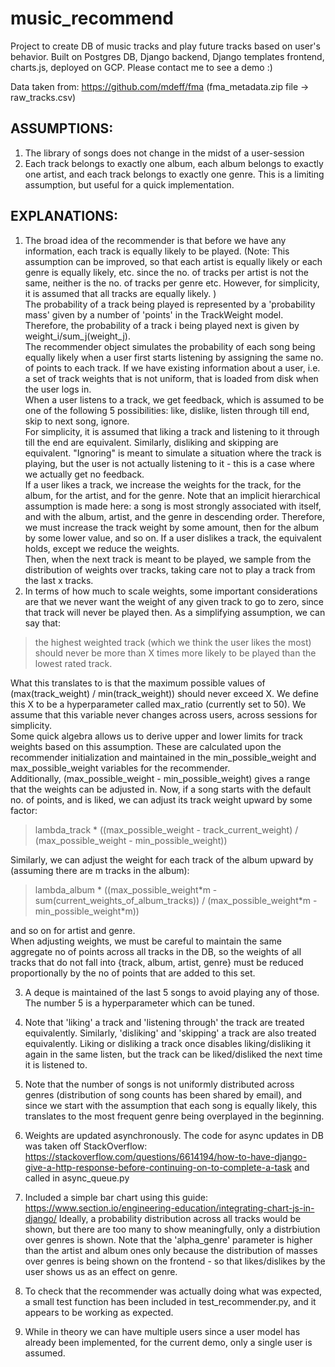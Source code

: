 # music_recommend
Project to create DB of music tracks and play future tracks based on user's behavior. Built on Postgres DB, Django backend, Django templates frontend, charts.js, deployed on GCP. Please contact me to see a demo :)

Data taken from: https://github.com/mdeff/fma (fma_metadata.zip file -> raw_tracks.csv)

## ASSUMPTIONS:
1. The library of songs does not change in the midst of a user-session
2. Each track belongs to exactly one album, each album belongs to exactly one artist, and each track belongs to exactly one genre. This is a limiting assumption, but useful for a quick implementation. 

## EXPLANATIONS:
1. The broad idea of the recommender is that before we have any information, each track is equally likely to be played. (Note: This assumption can be improved, so that each artist is equally likely or each genre is equally likely, etc. since the no. of tracks per artist is not the same, neither is the no. of tracks per genre etc. However, for simplicity, it is assumed that all tracks are equally likely. )<br>
The probability of a track being played is represented by a 'probability mass' given by a number of 'points' in the TrackWeight model. Therefore, the probability of a track i being played next is given by weight_i/sum_j(weight_j). <br>
The recommender object simulates the probability of each song being equally likely when a user first starts listening by assigning the same no. of points to each track. If we have existing information about a user, i.e. a set of track weights that is not uniform, that is loaded from disk when the user logs in. <br>
When a user listens to a track, we get feedback, which is assumed to be one of the following 5 possibilities: like, dislike, listen through till end, skip to next song, ignore. <br>
For simplicity, it is assumed that liking a track and listening to it through till the end are equivalent. Similarly, disliking and skipping are equivalent. "Ignoring" is meant to simulate a situation where the track is playing, but the user is not actually listening to it - this is a case where we actually get no feedback. <br>
If a user likes a track, we increase the weights for the track, for the album, for the artist, and for the genre. Note that an implicit hierarchical assumption is made here: a song is most strongly associated with itself, and with the album, artist, and the genre in descending order. Therefore, we must increase the track weight by some amount, then for the album by some lower value, and so on. If a user dislikes a track, the equivalent holds, except we reduce the weights. <br>
Then, when the next track is meant to be played, we sample from the distribution of weights over tracks, taking care not to play a track from the last x tracks. 
2. In terms of how much to scale weights, some important considerations are that we never want the weight of any given track to go to zero, since that track will never be played then. As a simplifying assumption, we can say that: 
> the highest weighted track (which we think the user likes the most) should never be more than X times more likely to be played than the lowest rated track. 

What this translates to is that the maximum possible values of (max(track_weight) / min(track_weight)) should never exceed X. We define this X to be a hyperparameter called max_ratio (currently set to 50). We assume that this variable never changes across users, across sessions for simplicity. <br>
Some quick algebra allows us to derive upper and lower limits for track weights based on this assumption. These are calculated upon the recommender initialization and maintained in the min_possible_weight and max_possible_weight variables for the recommender. <br>
Additionally, (max_possible_weight - min_possible_weight) gives a range that the weights can be adjusted in. Now, if a song starts with the default no. of points, and is liked, we can adjust its track weight upward by some factor:
> lambda_track * ((max_possible_weight - track_current_weight) / (max_possible_weight - min_possible_weight))

Similarly, we can adjust the weight for each track of the album upward by (assuming there are m tracks in the album):
> lambda_album * ((max_possible_weight\*m - sum(current_weights_of_album_tracks)) / (max_possible_weight\*m - min_possible_weight*m))

and so on for artist and genre. <br>
When adjusting weights, we must be careful to maintain the same aggregate no of points across all tracks in the DB, so the weights of all tracks that do not fall into {track, album, artist, genre} must be reduced proportionally by the no of points that are added to this set. 

3. A deque is maintained of the last 5 songs to avoid playing any of those. The number 5 is a hyperparameter which can be tuned. 

4. Note that 'liking' a track and 'listening through' the track are treated equivalently. Similarly, 'disliking' and 'skipping' a track are also treated equivalently. Liking or disliking a track once disables liking/disliking it again in the same listen, but the track can be liked/disliked the next time it is listened to. 

5. Note that the number of songs is not uniformly distributed across genres (distribution of song counts has been shared by email), and since we start with the assumption that each song is equally likely, this translates to the most frequent genre being overplayed in the beginning. 

6. Weights are updated asynchronously. The code for async updates in DB was taken off StackOverflow: https://stackoverflow.com/questions/6614194/how-to-have-django-give-a-http-response-before-continuing-on-to-complete-a-task and called in async_queue.py

7. Included a simple bar chart using this guide: https://www.section.io/engineering-education/integrating-chart-js-in-django/ Ideally, a probability distribution across all tracks would be shown, but there are too many to show meaningfully, only a distrbiution over genres is shown. Note that the 'alpha_genre' parameter is higher than the artist and album ones only because the distribution of masses over genres is being shown on the frontend - so that likes/dislikes by the user shows us as an effect on genre. 

8. To check that the recommender was actually doing what was expected, a small test function has been included in test_recommender.py, and it appears to be working as expected. 

9. While in theory we can have multiple users since a user model has already been implemented, for the current demo, only a single user is assumed. 
